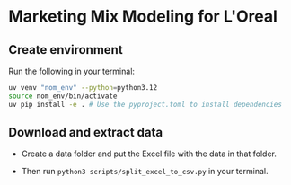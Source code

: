 # Marketing Mix Modeling for L'Oreal

## Create environment

Run the following in your terminal:

```bash
uv venv "nom_env" --python=python3.12
source nom_env/bin/activate
uv pip install -e . # Use the pyproject.toml to install dependencies
```

## Download and extract data

- Create a data folder and put the Excel file with the data in that folder.

- Then run `python3 scripts/split_excel_to_csv.py` in your terminal.